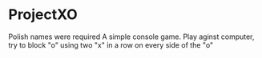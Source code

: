 # ProjectXO
Polish names were required
A simple console game. Play aginst computer, try to block "o" using two "x" in a row on every side of the "o"
